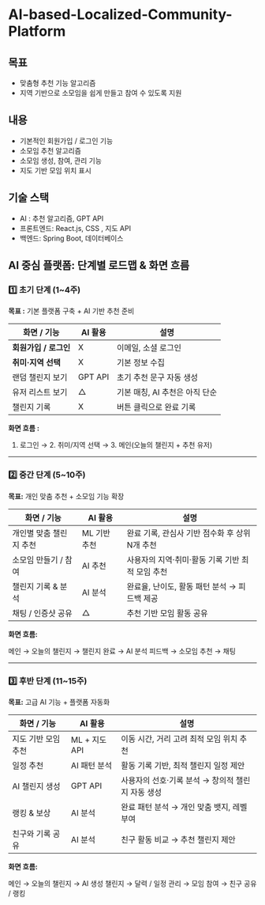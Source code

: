 # AI-based-Localized-Community-Platform

##  목표

- 맞춤형 추천 기능 알고리즘
- 지역 기반으로 소모임을 쉽게 만들고 참여 수 있도록 지원

## 내용

- 기본적인 회원가입 / 로그인 기능
- 소모임 추천 알고리즘
- 소모임 생성, 참여, 관리 기능
- 지도 기반 모임 위치 표시

## 기술 스택

- AI : 추천 알고리즘, GPT API
- 프론트엔드: React.js, CSS , 지도 API
- 백엔드: Spring Boot, 데이터베이스


## **AI 중심 플랫폼: 단계별 로드맵 & 화면 흐름**

### **1️⃣ 초기 단계 (1~4주)**

**목표 :** 기본 플랫폼 구축 + AI 기반 추천 준비

| 화면 / 기능 | AI 활용 | 설명 |
| --- | --- | --- |
| **회원가입 / 로그인** | X | 이메일, 소셜 로그인 |
| **취미·지역 선택** | X | 기본 정보 수집 |
| 랜덤 챌린지 보기 | GPT API | 초기 추천 문구 자동 생성 |
| 유저 리스트 보기 | △ | 기본 매칭, AI 추천은 아직 단순 |
| 챌린지 기록 | X | 버튼 클릭으로 완료 기록 |

**화면 흐름 :**

1. 로그인 → 2. 취미/지역 선택 → 3. 메인(오늘의 챌린지 + 추천 유저)

---

### **2️⃣ 중간 단계 (5~10주)**

**목표:** 개인 맞춤 추천 + 소모임 기능 확장

| 화면 / 기능 | AI 활용 | 설명 |
| --- | --- | --- |
| 개인별 맞춤 챌린지 추천 | ML 기반 추천 | 완료 기록, 관심사 기반 점수화 후 상위 N개 추천 |
| 소모임 만들기 / 참여 | AI 추천 | 사용자의 지역·취미·활동 기록 기반 최적 모임 추천 |
| 챌린지 기록 & 분석 | AI 분석 | 완료율, 난이도, 활동 패턴 분석 → 피드백 제공 |
| 채팅 / 인증샷 공유 | △ | 추천 기반 모임 활동 공유 |

**화면 흐름:**

메인 → 오늘의 챌린지 → 챌린지 완료 → AI 분석 피드백 → 소모임 추천 → 채팅

---

### **3️⃣ 후반 단계 (11~15주)**

**목표:** 고급 AI 기능 + 플랫폼 자동화

| 화면 / 기능 | AI 활용 | 설명 |
| --- | --- | --- |
| 지도 기반 모임 추천 | ML + 지도 API | 이동 시간, 거리 고려 최적 모임 위치 추천 |
| 일정 추천 | AI 패턴 분석 | 활동 기록 기반, 최적 챌린지 일정 제안 |
| AI 챌린지 생성 | GPT API | 사용자의 선호·기록 분석 → 창의적 챌린지 자동 생성 |
| 랭킹 & 보상 | AI 분석 | 완료 패턴 분석 → 개인 맞춤 뱃지, 레벨 부여 |
| 친구와 기록 공유 | AI 분석 | 친구 활동 비교 → 추천 챌린지 제안 |

**화면 흐름:**

메인 → 오늘의 챌린지 → AI 생성 챌린지 → 달력 / 일정 관리 → 모임 참여 → 친구 공유 / 랭킹
